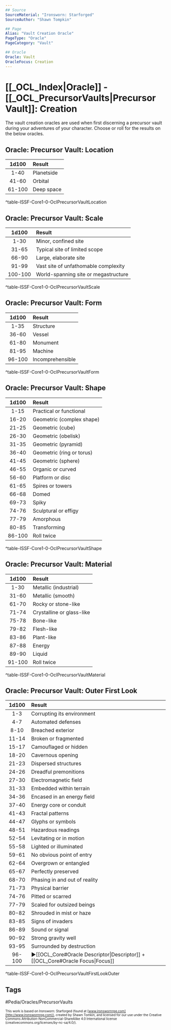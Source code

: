 ```yaml
---
## Source
SourceMaterial: "Ironsworn: Starforged"
SourceAuthor: "Shawn Tompkin"

## Page
Alias: "Vault Creation Oracle"
PageType: "Oracle"
PageCategory: "Vault"

## Oracle
Oracle: Vault
OracleFocus: Creation
---
```

 # [[_OCL_Index|Oracle]] - [[_OCL_PrecursorVaults|Precursor Vault]]: Creation
The vault creation oracles are used when first discerning a precursor vault during your adventures of your character.  Choose or roll for the results on the below oracles.

## Oracle: Precursor Vault: Location
| 1d100 | Result |
|:---:|:--- |
| 1-40 | Planetside |
| 41-60 | Orbital |
| 61-100 | Deep space |
^table-ISSF-Core1-0-OclPrecursorVaultLocation


## Oracle: Precursor Vault: Scale
| 1d100 | Result |
|:---:|:--- |
| 1-30 | Minor, confined site |
| 31-65 | Typical site of limited scope |
| 66-90 | Large, elaborate site |
| 91-99 | Vast site of unfathomable complexity |
| 100-100 | World-spanning site or megastructure |
^table-ISSF-Core1-0-OclPrecursorVaultScale


## Oracle: Precursor Vault: Form
| 1d100 | Result |
|:---:|:--- |
| 1-35 | Structure |
| 36-60 | Vessel |
| 61-80 | Monument |
| 81-95 | Machine |
| 96-100 | Incomprehensible |
^table-ISSF-Core1-0-OclPrecursorVaultForm


## Oracle: Precursor Vault: Shape
| 1d100 | Result |
|:---:|:--- |
| 1-15 | Practical or functional |
| 16-20 | Geometric (complex shape) |
| 21-25 | Geometric (cube) |
| 26-30 | Geometric (obelisk) |
| 31-35 | Geometric (pyramid) |
| 36-40 | Geometric (ring or torus) |
| 41-45 | Geometric (sphere) |
| 46-55 | Organic or curved |
| 56-60 | Platform or disc |
| 61-65 | Spires or towers |
| 66-68 | Domed |
| 69-73 | Spiky |
| 74-76 | Sculptural or effigy |
| 77-79 | Amorphous |
| 80-85 | Transforming |
| 86-100 | Roll twice |
^table-ISSF-Core1-0-OclPrecursorVaultShape


## Oracle: Precursor Vault: Material
| 1d100 | Result |
|:---:|:--- |
| 1-30 | Metallic (industrial) |
| 31-60 | Metallic (smooth) |
| 61-70 | Rocky or stone-like |
| 71-74 | Crystalline or glass-like |
| 75-78 | Bone-like |
| 79-82 | Flesh-like |
| 83-86 | Plant-like |
| 87-88 | Energy |
| 89-90 | Liquid |
| 91-100 | Roll twice |
^table-ISSF-Core1-0-OclPrecursorVaultMaterial


## Oracle: Precursor Vault: Outer First Look
| 1d100 | Result |
|:---:|:--- |
| 1-3 | Corrupting its environment |
| 4-7 | Automated defenses |
| 8-10 | Breached exterior |
| 11-14 | Broken or fragmented |
| 15-17 | Camouflaged or hidden |
| 18-20 | Cavernous opening |
| 21-23 | Dispersed structures |
| 24-26 | Dreadful premonitions |
| 27-30 | Electromagnetic field |
| 31-33 | Embedded within terrain |
| 34-36 | Encased in an energy field |
| 37-40 | Energy core or conduit |
| 41-43 | Fractal patterns |
| 44-47 | Glyphs or symbols |
| 48-51 | Hazardous readings |
| 52-54 | Levitating or in motion |
| 55-58 | Lighted or illuminated |
| 59-61 | No obvious point of entry |
| 62-64 | Overgrown or entangled |
| 65-67 | Perfectly preserved |
| 68-70 | Phasing in and out of reality |
| 71-73 | Physical barrier |
| 74-76 | Pitted or scarred |
| 77-79 | Scaled for outsized beings |
| 80-82 | Shrouded in mist or haze |
| 83-85 | Signs of invaders |
| 86-89 | Sound or signal |
| 90-92 | Strong gravity well |
| 93-95 | Surrounded by destruction |
| 96-100 | ▶[[OCL_Core#Oracle Descriptor\|Descriptor]] + [[OCL_Core#Oracle Focus\|Focus]] |
^table-ISSF-Core1-0-OclPrecursorVaultFirstLookOuter

## Tags
#Pedia/Oracles/PrecursorVaults 

<font size=-2>This work is based on Ironsworn: Starforged (found at [www.ironswornrpg.com](http://www.ironswornrpg.com)), created by Shawn Tomkin, and licensed for our use under the Creative Commons Attribution-NonCommercial-ShareAlike 4.0 International license  (creativecommons.org/licenses/by-nc-sa/4.0/).</font>
